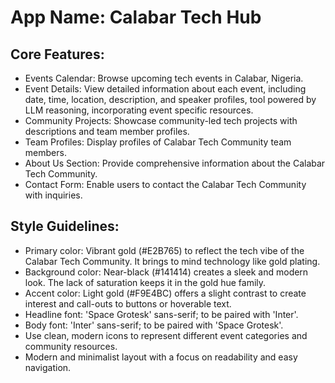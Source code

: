 # **App Name**: Calabar Tech Hub

## Core Features:

- Events Calendar: Browse upcoming tech events in Calabar, Nigeria.
- Event Details: View detailed information about each event, including date, time, location, description, and speaker profiles, tool powered by LLM reasoning, incorporating event specific resources.
- Community Projects: Showcase community-led tech projects with descriptions and team member profiles.
- Team Profiles: Display profiles of Calabar Tech Community team members.
- About Us Section: Provide comprehensive information about the Calabar Tech Community.
- Contact Form: Enable users to contact the Calabar Tech Community with inquiries.

## Style Guidelines:

- Primary color: Vibrant gold (#E2B765) to reflect the tech vibe of the Calabar Tech Community. It brings to mind technology like gold plating.
- Background color: Near-black (#141414) creates a sleek and modern look. The lack of saturation keeps it in the gold hue family.
- Accent color: Light gold (#F9E4BC) offers a slight contrast to create interest and call-outs to buttons or hoverable text.
- Headline font: 'Space Grotesk' sans-serif; to be paired with 'Inter'.
- Body font: 'Inter' sans-serif; to be paired with 'Space Grotesk'.
- Use clean, modern icons to represent different event categories and community resources.
- Modern and minimalist layout with a focus on readability and easy navigation.